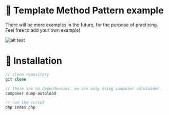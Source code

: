 # 📃 Template Method Pattern example

There will be more examples in the future, for the purpose of practicing. Feel free to add your own example!

![alt text](https://www.vinsguru.com/wp-content/uploads/2017/04/Template_method_example.png)

# 🔧 Installation

```php
// clone repository
git clone

// there are no dependencies, we are only using composer autoloader.
composer dump-autoload

// run the script
php index.php
```
